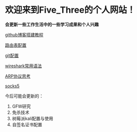 # 欢迎来到Five_Three的个人网站！

**会更新一些工作生活中的一些学习成果和个人兴趣**

[github博客搭建教程](./docs/Github博客搭建.md)

[路由表配置](./docs/路由表配置.md)

[git配置](./docs/git配置.md)

[wireshark常用语法](./docs/wireshark常用语法.md)

[ARP协议思考](./docs/ARP协议思考.md)

[socks5](./docs/socks5.md)

今后可能会更新的：

1. GFW研究
2. 免杀技术
3. 树莓派kali配置与使用
4. 自签名证书配置























































